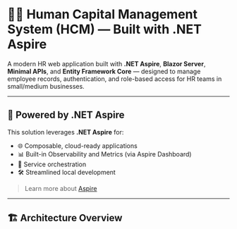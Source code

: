 # 🧑‍💼 Human Capital Management System (HCM) — Built with .NET Aspire

A modern HR web application built with **.NET Aspire**, **Blazor Server**, **Minimal APIs**, and **Entity Framework Core** — designed to manage employee records, authentication, and role-based access for HR teams in small/medium businesses.

---

## 🧠 Powered by .NET Aspire

This solution leverages **.NET Aspire** for:

- 🌐 Composable, cloud-ready applications
- 📊 Built-in Observability and Metrics (via Aspire Dashboard)
- 🔌 Service orchestration
- 🛠️ Streamlined local development

> Learn more about [Aspire](https://aka.ms/aspire)

---

## 🏗️ Architecture Overview

